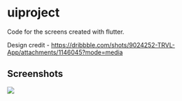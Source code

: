 # uiproject

Code for the screens created with flutter.

Design credit - https://dribbble.com/shots/9024252-TRVL-App/attachments/1146045?mode=media

## Screenshots

<img src=“https://github.com/Patcm10/uiproject-flutter/assets/home.png” />

